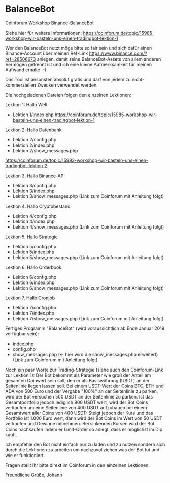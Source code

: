 # BalanceBot
Coinforum Workshop Binance-BalanceBot

Siehe hier für weitere Informationen:
https://coinforum.de/topic/15985-workshop-wir-basteln-uns-einen-tradingbot-lektion-1

Wer den BalanceBot nutzt möge bitte so fair sein und sich dafür einen Binance-Account über meinen Ref-Link https://www.binance.com/?ref=28506673  anlegen, damit seine BalanceBot-Assets von allem anderen Vermögen getrennt ist und ich eine kleine Aufmerksamkeit für meinen Aufwand erhalte :-)

Das Tool ist ansonsten absolut gratis und darf von jedem zu nicht-kommerziellen Zwecken verwendet werden.

Die hochgeladenen Dateien folgen den einzelnen Lektionen:

Lektion 1: Hallo Welt
- Lektion 1/index.php
https://coinforum.de/topic/15985-workshop-wir-basteln-uns-einen-tradingbot-lektion-1

Lektion 2: Hallo Datenbank
- Lektion 2/config.php
- Lektion 2/index.php
- Lektion 2/show_messages.php

https://coinforum.de/topic/15993-workshop-wir-basteln-uns-einen-tradingbot-lektion-2

Lektion 3. Hallo Binance-API
- Lektion 3/config.php
- Lektion 3/index.php
- Lektion 3/show_messages.php
(Link zum Coinforum mit Anleitung folgt)

Lektion 4. Hallo Cryptobestand
- Lektion 4/config.php
- Lektion 4/index.php
- Lektion 4/show_messages.php
(Link zum Coinforum mit Anleitung folgt)

Lektion 5. Hallo Strategie
- Lektion 5/config.php
- Lektion 5/index.php
- Lektion 5/show_messages.php
(Link zum Coinforum mit Anleitung folgt)

Lektion 6. Hallo Orderbook
- Lektion 6/config.php
- Lektion 6/index.php
- Lektion 6/show_messages.php
(Link zum Coinforum mit Anleitung folgt)

Lektion 7. Hallo Cronjob
- Lektion 7/config.php
- Lektion 7/index.php
- Lektion 7/show_messages.php
(Link zum Coinforum mit Anleitung folgt)

Fertiges Programm "BalanceBot" (wird voraussichtlich ab Ende Januar 2019 verfügbar sein):
- index.php
- config.php
- show_messages.php (<- hier wird die show_messages.php erweitert)
(Link zum Coinforum mit Anleitung folgt)

Noch ein paar Worte zur Trading-Strategie (siehe auch den Coinforum-Link zur Lektion 1):
Der Bot bekommt als Parameter wie groß der Anteil am gesamten Coinwert sein soll, den er als Basiswährung (USDT) an der Seitenlinie liegen lassen soll.
Bei einem USDT-Wert der Coins BTC, ETH und ADA von 500 Euro und der Vergabe "100%" an der Seitenlinie zu parken, wird der Bot versuchen 500 USDT an der Seitenlinie zu parken. Ist das Gesamtportfolio jedoch lediglich 800 USDT wert, wird der Bot Coins verkaufen um eine Seitenlinie von 400 USDT aufzubauen bei einem Gesamtwert aller Coins von 400 USDT:
Steigt jedoch der Kurs und das Portfolio ist 1.000 Euro wert, dann wird der Bot Coins im Wert von 50 USDT verkaufen und Gewinne mitnehmen.
Bei sinkenden Kursen wird der Bot Coins nachkaufen indem er Limit-Order so anlegt, dass er möglichst im Dip kauft.

Ich empfehle den Bot nicht einfach nur zu laden und zu nutzen sondern sich durch die Lektionen zu arbeiten um nachzuvollziehen was der Bot tut und wie er funktioniert.

Fragen stellt Ihr bitte direkt im Coinforum in den einzelnen Lektionen.

Freundliche Grüße, Johann
